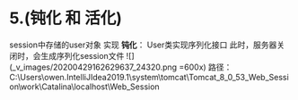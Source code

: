 # 5.(钝化 和 活化)
session中存储的user对象  实现 **钝化**：
User类实现序列化接口
此时，服务器关闭时，会生成序列化session文件
![](_v_images/20200429162629637_24320.png =600x)
路径：
C:\Users\owen\.IntelliJIdea2019.1\system\tomcat\Tomcat_8_0_53_Web_Session\work\Catalina\localhost\Web_Session